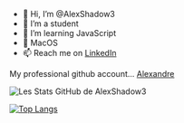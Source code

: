 - 👋 Hi, I’m @AlexShadow3
- 👀 I’m a student
- 🌱 I’m learning JavaScript
- 💞️ MacOS
- 📫 Reach me on [LinkedIn](https://www.linkedin.com/in/alexandre-bobis-3a1782221/)

My professional github account... [Alexandre](www.github.com/AlexandreBobis)

![Les Stats GitHub de AlexShadow3](https://github-readme-stats.vercel.app/api?username=alexshadow3&show_icons=true&theme=tokyonight)

[![Top Langs](https://github-readme-stats.vercel.app/api/top-langs/?username=alexshadow3)](https://github.com/anuraghazra/github-readme-stats)

